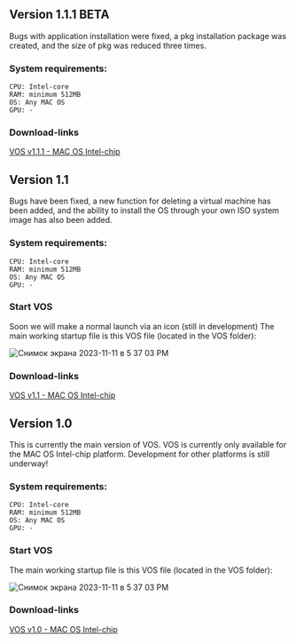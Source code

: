 ## Version 1.1.1 BETA
Bugs with application installation were fixed, a pkg installation package was created, and the size of pkg was reduced three times.

### System requirements:
    CPU: Intel-core
    RAM: minimum 512MB
    OS: Any MAC OS
    GPU: -


### Download-links
[VOS v1.1.1 - MAC OS Intel-chip](https://www.dropbox.com/scl/fi/y41qay5aamkqesmocdpgn/vos1-1-1-macos-intel-chip.zip?rlkey=psimz552ifj8jzs8gwepnw0l2&dl=0)

## Version 1.1
Bugs have been fixed, a new function for deleting a virtual machine has been added, and the ability to install the OS through your own ISO system image has also been added.

### System requirements:
    CPU: Intel-core
    RAM: minimum 512MB
    OS: Any MAC OS
    GPU: -

### Start VOS
Soon we will make a normal launch via an icon (still in development)
The main working startup file is this VOS file (located in the VOS folder):

![Снимок экрана 2023-11-11 в 5 37 03 PM](https://github.com/Santas7/VOS/assets/86359412/384d4b19-8510-4b88-b48d-4a13713109ad)


### Download-links

[VOS v1.1 - MAC OS Intel-chip](https://drive.google.com/file/d/1WwNtEqMKa8y3EfVaIdTDHDUJmIJla2dB/view?usp=sharing)


## Version 1.0 
This is currently the main version of VOS.
VOS is currently only available for the MAC OS Intel-chip platform.
Development for other platforms is still underway!

### System requirements:
    CPU: Intel-core
    RAM: minimum 512MB
    OS: Any MAC OS
    GPU: -

### Start VOS
The main working startup file is this VOS file (located in the VOS folder):

![Снимок экрана 2023-11-11 в 5 37 03 PM](https://github.com/Santas7/VOS/assets/86359412/384d4b19-8510-4b88-b48d-4a13713109ad)


### Download-links

[VOS v1.0 - MAC OS Intel-chip](https://drive.google.com/file/d/1WiXVY3R-QBJwTd_NH1cihMEa4pDeM6mx/view?usp=sharing)
